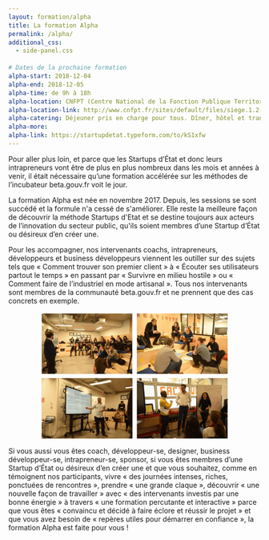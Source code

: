 ```yaml
---
layout: formation/alpha
title: La formation Alpha
permalink: /alpha/
additional_css:
  - side-panel.css

# Dates de la prochaine formation
alpha-start: 2018-12-04
alpha-end: 2018-12-05
alpha-time: de 9h à 18h
alpha-location: CNFPT (Centre National de la Fonction Publique Territoriale)- Paris 12e
alpha-location-link: http://www.cnfpt.fr/sites/default/files/siege.1.2-v2.pdf
alpha-catering: Déjeuner pris en charge pour tous. Dîner, hôtel et transports uniquement pour les agents publics territoriaux
alpha-more:
alpha-link: https://startupdetat.typeform.com/to/kS1xfw
---
```


Pour aller plus loin, et parce que les Startups d’État et donc leurs intrapreneurs vont être de plus en plus nombreux dans les mois et années à venir, il était nécessaire qu’une formation accélérée sur les méthodes de l’incubateur beta.gouv.fr voit le jour.

La formation Alpha est née en novembre 2017. Depuis, les sessions se sont succédé et la formule n'a cessé de s'améliorer. Elle reste la meilleure façon de découvrir la méthode Startups d'Etat et se destine toujours aux acteurs de l’innovation du secteur public, qu'ils soient membres d’une Startup d’État ou désireux d’en créer une.

Pour les accompagner, nos intervenants coachs, intrapreneurs, développeurs et business développeurs viennent les outiller sur des sujets tels que « Comment trouver son premier client » à « Écouter ses utilisateurs partout le temps » en passant par « Survivre en milieu hostile » ou « Comment faire de l’industriel en mode artisanal ». Tous nos intervenants sont membres de la communauté beta.gouv.fr et ne prennent que des cas concrets en exemple.

<img src="/img/alpha/alpha-first-session.jpg" alt="Première session Alpha, 6 et 7 novembre 2017" style="width:75%;display: block;margin-left: auto;margin-right: auto;"/>

Si vous aussi vous êtes coach, développeur-se, designer, business développeur-se, intrapreneur-se, sponsor, si vous êtes membres d’une Startup d’État ou désireux d’en créer une et que vous souhaitez, comme en témoignent nos participants, vivre « des journées intenses, riches, ponctuées de rencontres », prendre « une grande claque », découvrir « une nouvelle façon de travailler » avec « des intervenants investis par une bonne énergie » à travers « une formation percutante et interactive » parce que vous êtes « convaincu et décidé à faire éclore et réussir le projet » et que vous avez besoin de « repères utiles pour démarrer en confiance », la formation Alpha est faite pour vous !
